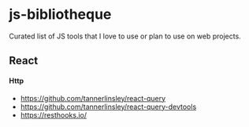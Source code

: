 # js-bibliotheque

Curated list of JS tools that I love to use or plan to use on web projects.

## React
#### Http
- https://github.com/tannerlinsley/react-query
- https://github.com/tannerlinsley/react-query-devtools
- https://resthooks.io/
